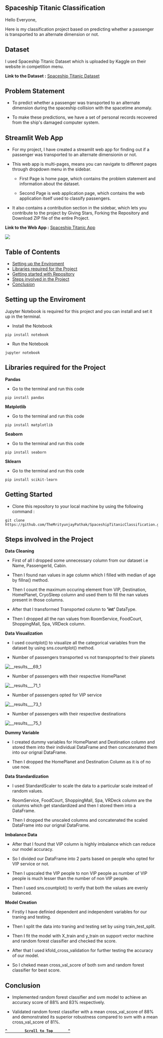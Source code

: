   ## Spaceship Titanic Classification

Hello Everyone,

Here is my classification project based on predicting whether a passenger is transported to an alternate dimension or not.

## Dataset

I used Spaceship Titanic Dataset which is uploaded by Kaggle on their website in competition menu.

**Link to the Dataset :** [Spaceship Titanic Dataset](https://www.kaggle.com/competitions/spaceship-titanic/data?select=train.csv)

## Problem Statement

- To predict whether a passenger was transported to an alternate dimension during the spaceship collision with the spacetime anomaly.
  
- To make these predictions, we have a set of personal records recovered from the ship's damaged computer system.

## Streamlit Web App

- For my project, I have created a streamlit web app for finding out if a passenger was transported to an alternate dimensionin or not.

- This web app is multi-pages, means you can navigate to different pages through dropdown menu in the sidebar.

  - First Page is home page, which contains the problem statement and information about the dataset.
 
  - Second Page is web application page, which contains the web application itself used to classify passengers.

- It also contains a contribution section in the sidebar, which lets you contribute to the project by Giving Stars, Forking the Repository and Download ZIP file of the entire Project.

**Link to the Web App :** [Spaceship Titanic App](https://spaceship-titanic-classification.streamlit.app/)

<a href="https://spaceship-titanic-classification.streamlit.app/"><img src="https://github.com/TheMrityunjayPathak/SpaceshipTitanicClassification/assets/123563634/649c907b-7c72-4bfa-9b78-584acec1cc22"/></a>

## Table of Contents

- [Setting up the Enviroment](#setting-up-the-enviroment)
- [Libraries required for the Project](#libraries-required-for-the-project)
- [Getting started with Repository](#getting-started)
- [Steps involved in the Project](#steps-involved-in-the-project)
- [Conclusion](#conclusion)

## Setting up the Enviroment

Jupyter Notebook is required for this project and you can install and set it up in the terminal.

- Install the Notebook
```
pip install notebook
```

- Run the Notebook
```
jupyter notebook
```

## Libraries required for the Project

**Pandas**

- Go to the terminal and run this code
```
pip install pandas
```

**Matplotlib**

- Go to the terminal and run this code
```
pip install matplotlib
```

**Seaborn**

- Go to the terminal and run this code
```
pip install seaborn
```

**Sklearn**

- Go to the terminal and run this code
```
pip install scikit-learn
```

## Getting Started

- Clone this repository to your local machine by using the following command :
```
git clone https://github.com/TheMrityunjayPathak/SpaceshipTitanicClassification.git
```

## Steps involved in the Project

**Data Cleaning**

- First of all I dropped some unnecessary column from our dataset i.e Name, PassengerId, Cabin.

- Then I found nan values in age column which I filled with median of age by fillna() method.

- Then I count the maximum occuring element from VIP, Destination, HomePlanet, CryoSleep column and used them to fill the nan values present in those columns.

- After that I transformed Transported column to **'int'** DataType.

- Then I dropped all the nan values from RoomService, FoodCourt, ShoppingMall, Spa, VRDeck column.

**Data Visualization**

- I used countplot() to visualize all the categorical variables from the dataset by using sns.countplot() method.

- Number of passengers transported vs not transpoprted to their planets

![__results___69_1](https://github.com/TheMrityunjayPathak/SpaceshipTitanicClassification/assets/123563634/18b89805-1522-4d61-84e1-ce4c783c0267)

- Number of passengers with their respective HomePlanet

![__results___71_1](https://github.com/TheMrityunjayPathak/SpaceshipTitanicClassification/assets/123563634/537abe8d-2021-4744-8e8a-0eba692664a6)

- Number of passengers opted for VIP service

![__results___73_1](https://github.com/TheMrityunjayPathak/SpaceshipTitanicClassification/assets/123563634/f1108956-32d3-4d4d-b6e6-87b23e463c95)

- Number of passengers with their respective destinations

![__results___75_1](https://github.com/TheMrityunjayPathak/SpaceshipTitanicClassification/assets/123563634/23e3a915-48d5-427f-b64e-b9cc47045030)


**Dummy Variable**

- I created dummy variables for HomePlanet and Destination column and stored them into their individual DataFrame and then concatenated them into our orignal DataFrame.

- Then I dropped the HomePlanet and Destination Column as it is of no use now.

**Data Standardization**

- I used StandardScaler to scale the data to a particular scale instead of random values.

- RoomService, FoodCourt, ShoppingMall, Spa, VRDeck column are the columns which get standardized and then I stored them into a DataFrame.

- Then I dropped the unscaled columns and concatenated the scaled DataFrame into our orignal DataFrame.

**Imbalance Data**

- After that I found that VIP column is highly imbalance which can reduce our model accuracy.

- So I divided our DataFrame into 2 parts based on people who opted for VIP service or not.

- Then I upscaled the VIP people to non VIP people as number of VIP people is much lesser than the number of non VIP people.

- Then I used sns.countplot() to verify that both the values are evenly balanced.

**Model Creation**

- Firstly I have definied dependent and independent variables for our traning and testing.

- Then I split the data into traning and testing set by using train_test_split.

- Then I fit the model with X_train and y_train on support vector machine and random forest classifier and checked the score.

- After that I used kfold_cross_validation for further testing the accuracy of our model.

- So I cheked mean cross_val_score of both svm and random forest classifier for best score.

## Conclusion

- Implemented random forest classifier and svm model to achieve an accuracy score of 88% and 83% respectively.

- Validated random forest classifier with a mean cross_val_score of 88% and demonstrated its superior robustness compared to svm with a mean cross_val_score of 81%.

<div align='left'>
  
**[`^        Scroll to Top       ^`](#spaceship-titanic-classification)**

</div>
